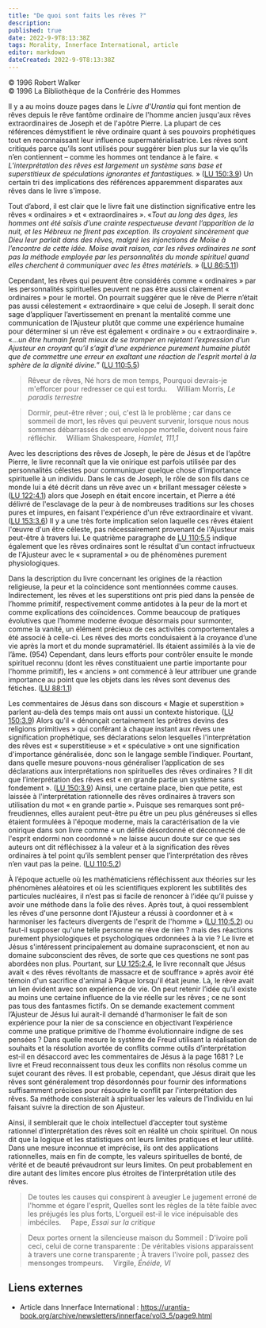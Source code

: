 ```yaml
---
title: "De quoi sont faits les rêves ?"
description: 
published: true
date: 2022-9-9T8:13:38Z
tags: Morality, Innerface International, article
editor: markdown
dateCreated: 2022-9-9T8:13:38Z
---
```


<p class="v-card v-sheet theme--light gray lighten-3 px-2">© 1996 Robert Walker<br>© 1996 La Bibliothèque de la Confrérie des Hommes</p>


Il y a au moins douze pages dans le _Livre d'Urantia_ qui font mention de rêves depuis le rêve fantôme ordinaire de l'homme ancien jusqu'aux rêves extraordinaires de Joseph et de l'apôtre Pierre. La plupart de ces références démystifient le rêve ordinaire quant à ses pouvoirs prophétiques tout en reconnaissant leur influence supermatérialisatrice. Les rêves sont critiqués parce qu’ils sont utilisés pour suggérer bien plus sur la vie qu’ils n’en contiennent – comme les hommes ont tendance à le faire. « _L’interprétation des rêves est largement un système sans base et superstitieux de spéculations ignorantes et fantastiques._ » (<a id="a13_635"></a>[LU 150:3.9](/fr/The_Urantia_Book/150#p3_9)) Un certain tri des implications des références apparemment disparates aux rêves dans le livre s'impose.

Tout d’abord, il est clair que le livre fait une distinction significative entre les rêves « ordinaires » et « extraordinaires ». «_Tout au long des âges, les hommes ont été saisis d’une crainte respectueuse devant l’apparition de la nuit, et les Hébreux ne firent pas exception. Ils croyaient sincèrement que Dieu leur parlait dans des rêves, malgré les injonctions de Moïse à l’encontre de cette idée. Moïse avait raison, car les rêves ordinaires ne sont pas la méthode employée par les personnalités du monde spirituel quand elles cherchent à communiquer avec les êtres matériels._ » (<a id="a15_588"></a>[LU 86:5.11](/fr/The_Urantia_Book/86#p5_11))

Cependant, les rêves qui peuvent être considérés comme « ordinaires » par les personnalités spirituelles peuvent ne pas être aussi clairement « ordinaires » pour le mortel. On pourrait suggérer que le rêve de Pierre n’était pas aussi célestement « extraordinaire » que celui de Joseph. Il serait donc sage d’appliquer l’avertissement en prenant la mentalité comme une communication de l’Ajusteur plutôt que comme une expérience humaine pour déterminer si un rêve est également « ordinaire » ou « extraordinaire ». «_...un être humain ferait mieux de se tromper en rejetant l’expression d’un Ajusteur en croyant qu’il s’agit d’une expérience purement humaine plutôt que de commettre une erreur en exaltant une réaction de l’esprit mortel à la sphère de la dignité divine._” (<a id="a17_774"></a>[LU 110:5.5](/fr/The_Urantia_Book/110#p5_5))

> Rêveur de rêves,
> Né hors de mon temps,
> Pourquoi devrais-je m'efforcer
> pour redresser ce qui est tordu.
> &nbsp; &nbsp; William Morris, _Le paradis terrestre_

> Dormir, peut-être rêver ; oui, c'est là le problème ; car dans ce sommeil de mort, les rêves qui peuvent survenir, lorsque nous nous sommes débarrassés de cet enveloppe mortelle, doivent nous faire réfléchir.
> &nbsp; &nbsp; William Shakespeare, _Hamlet, 111,1_

Avec les descriptions des rêves de Joseph, le père de Jésus et de l’apôtre Pierre, le livre reconnaît que la vie onirique est parfois utilisée par des personnalités célestes pour communiquer quelque chose d’importance spirituelle à un individu. Dans le cas de Joseph, le rôle de son fils dans ce monde lui a été décrit dans un rêve avec un « brillant messager céleste » (<a id="a28_371"></a>[LU 122:4.1](/fr/The_Urantia_Book/122#p4_1)) alors que Joseph en était encore incertain, et Pierre a été délivré de l'esclavage de la peur à de nombreuses traditions sur les choses pures et impures, en faisant l'expérience d'un rêve extraordinaire et vivant. (<a id="a28_631"></a>[LU 153:3.6](/fr/The_Urantia_Book/153#p3_6)) Il y a une très forte implication selon laquelle ces rêves étaient l'œuvre d'un être céleste, pas nécessairement provenant de l'Ajusteur mais peut-être à travers lui. Le quatrième paragraphe de <a id="a28_870"></a>[LU 110:5.5](/fr/The_Urantia_Book/110#p5_5) indique également que les rêves ordinaires sont le résultat d'un contact infructueux de l'Ajusteur avec le « supramental » ou de phénomènes purement physiologiques.

Dans la description du livre concernant les origines de la réaction religieuse, la peur et la coïncidence sont mentionnées comme causes. Indirectement, les rêves et les superstitions ont pris pied dans la pensée de l’homme primitif, respectivement comme antidotes à la peur de la mort et comme explications des coïncidences. Comme beaucoup de pratiques évolutives que l’homme moderne évoque désormais pour surmonter, comme la vanité, un élément précieux de ces activités comportementales a été associé à celle-ci. Les rêves des morts conduisaient à la croyance d’une vie après la mort et du monde supramatériel. Ils étaient assimilés à la vie de l’âme. (954) Cependant, dans leurs efforts pour contrôler ensuite le monde spirituel reconnu (dont les rêves constituaient une partie importante pour l'homme primitif), les « anciens » ont commencé à leur attribuer une grande importance au point que les objets dans les rêves sont devenus des fétiches. (<a id="a30_950"></a>[LU 88:1.1](/fr/The_Urantia_Book/88#p1_1))

Les commentaires de Jésus dans son discours « Magie et superstition » parlent au-delà des temps mais ont aussi un contexte historique. (<a id="a32_136"></a>[LU 150:3.9](/fr/The_Urantia_Book/150#p3_9)) Alors qu'il « dénonçait certainement les prêtres devins des religions primitives » qui conférant à chaque instant aux rêves une signification prophétique, ses déclarations selon lesquelles l'interprétation des rêves est « superstitieuse » et « spéculative » ont une signification d'importance généralisée, donc son le langage semble l’indiquer. Pourtant, dans quelle mesure pouvons-nous généraliser l’application de ses déclarations aux interprétations non spirituelles des rêves ordinaires ? Il dit que l’interprétation des rêves est « en grande partie un système sans fondement ». (<a id="a32_765"></a>[LU 150:3.9](/fr/The_Urantia_Book/150#p3_9)) Ainsi, une certaine place, bien que petite, est laissée à l'interprétation rationnelle des rêves ordinaires à travers son utilisation du mot « en grande partie ». Puisque ses remarques sont pré-freudiennes, elles auraient peut-être pu être un peu plus généreuses si elles étaient formulées à l'époque moderne, mais la caractérisation de la vie onirique dans son livre comme « un défilé désordonné et déconnecté de l'esprit endormi non coordonné » ne laisse aucun doute sur ce que ses auteurs ont dit réfléchissez à la valeur et à la signification des rêves ordinaires à tel point qu’ils semblent penser que l’interprétation des rêves n’en vaut pas la peine. (<a id="a32_1469"></a>[LU 110:5.2](/fr/The_Urantia_Book/110#p5_2))

À l’époque actuelle où les mathématiciens réfléchissent aux théories sur les phénomènes aléatoires et où les scientifiques explorent les subtilités des particules nucléaires, il n’est pas si facile de renoncer à l’idée qu’il puisse y avoir une méthode dans la folie des rêves. Après tout, à quoi ressemblent les rêves d'une personne dont l'Ajusteur a réussi à coordonner et à « harmoniser les facteurs divergents de l'esprit de l'homme » (<a id="a34_439"></a>[LU 110:5.2](/fr/The_Urantia_Book/110#p5_2)) ou faut-il supposer qu'une telle personne ne rêve de rien ? mais des réactions purement physiologiques et psychologiques ordonnées à la vie ? Le livre et Jésus s'intéressent principalement au domaine supraconscient, et non au domaine subconscient des rêves, de sorte que ces questions ne sont pas abordées non plus. Pourtant, sur <a id="a34_814"></a>[LU 125:2.4](/fr/The_Urantia_Book/125#p2_4), le livre reconnaît que Jésus avait « des rêves révoltants de massacre et de souffrance » après avoir été témoin d'un sacrifice d'animal à Pâque lorsqu'il était jeune. Là, le rêve avait un lien évident avec son expérience de vie. On peut retenir l’idée qu’il existe au moins une certaine influence de la vie réelle sur les rêves ; ce ne sont pas tous des fantasmes fictifs. On se demande exactement comment l’Ajusteur de Jésus lui aurait-il demandé d’harmoniser le fait de son expérience pour la nier de sa conscience en objectivant l’expérience comme une pratique primitive de l’homme évolutionnaire indigne de ses pensées ? Dans quelle mesure le système de Freud utilisant la réalisation de souhaits et la résolution avortée de conflits comme outils d’interprétation est-il en désaccord avec les commentaires de Jésus à la page 1681 ? Le livre et Freud reconnaissent tous deux les conflits non résolus comme un sujet courant des rêves. Il est probable, cependant, que Jésus dirait que les rêves sont généralement trop désordonnés pour fournir des informations suffisamment précises pour résoudre le conflit par l'interprétation des rêves. Sa méthode consisterait à spiritualiser les valeurs de l'individu en lui faisant suivre la direction de son Ajusteur.

Ainsi, il semblerait que le choix intellectuel d’accepter tout système rationnel d’interprétation des rêves soit en réalité un choix spirituel. On nous dit que la logique et les statistiques ont leurs limites pratiques et leur utilité. Dans une mesure inconnue et imprécise, ils ont des applications rationnelles, mais en fin de compte, les valeurs spirituelles de bonté, de vérité et de beauté prévaudront sur leurs limites. On peut probablement en dire autant des limites encore plus étroites de l’interprétation utile des rêves.

> De toutes les causes qui conspirent à aveugler
> Le jugement erroné de l'homme et égare l'esprit,
> Quelles sont les règles de la tête faible avec les préjugés les plus forts,
> L'orgueil est-il le vice inépuisable des imbéciles.
> &nbsp; &nbsp; Pape, _Essai sur la critique_

> Deux portes ornent la silencieuse maison du Sommeil :
> D'ivoire poli ceci,
> celui de corne transparente :
> De véritables visions apparaissent à travers une corne transparente ;
> À travers l'ivoire poli, passez des mensonges trompeurs.
> &nbsp; &nbsp; Virgile, _Énéide, VI_

## Liens externes

- Article dans Innerface International : https://urantia-book.org/archive/newsletters/innerface/vol3_5/page9.html




